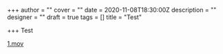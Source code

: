 +++
author = ""
cover = ""
date = 2020-11-08T18:30:00Z
description = ""
designer = ""
draft = true
tags = []
title = "Test"

+++
Test

[1.mov](/images/1.mov "1.mov")